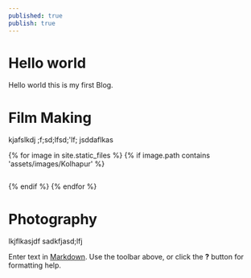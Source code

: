 ```yaml
---
published: true
publish: true
---
```

# Hello world  

 Hello world this is my first Blog.
 
# Film Making	
	
kjafslkdj ;f;sd;lfsd;'lf; jsddaflkas 

{% for image in site.static_files %}
  {% if image.path contains 'assets/images/Kolhapur' %}
 
 <img src="{{ image.path }}" alt="">
 
 
 {% endif %}
{% endfor %}
    
# Photography


lkjflkasjdf
sadkfjasd;lfj


Enter text in [Markdown](http://daringfireball.net/projects/markdown/). Use the toolbar above, or click the **?** button for formatting help.
